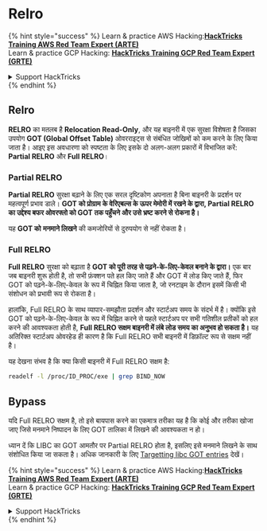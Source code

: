# Relro

{% hint style="success" %}
Learn & practice AWS Hacking:<img src="/.gitbook/assets/arte.png" alt="" data-size="line">[**HackTricks Training AWS Red Team Expert (ARTE)**](https://training.hacktricks.xyz/courses/arte)<img src="/.gitbook/assets/arte.png" alt="" data-size="line">\
Learn & practice GCP Hacking: <img src="/.gitbook/assets/grte.png" alt="" data-size="line">[**HackTricks Training GCP Red Team Expert (GRTE)**<img src="/.gitbook/assets/grte.png" alt="" data-size="line">](https://training.hacktricks.xyz/courses/grte)

<details>

<summary>Support HackTricks</summary>

* Check the [**subscription plans**](https://github.com/sponsors/carlospolop)!
* **Join the** 💬 [**Discord group**](https://discord.gg/hRep4RUj7f) or the [**telegram group**](https://t.me/peass) or **follow** us on **Twitter** 🐦 [**@hacktricks\_live**](https://twitter.com/hacktricks\_live)**.**
* **Share hacking tricks by submitting PRs to the** [**HackTricks**](https://github.com/carlospolop/hacktricks) and [**HackTricks Cloud**](https://github.com/carlospolop/hacktricks-cloud) github repos.

</details>
{% endhint %}

## Relro

**RELRO** का मतलब है **Relocation Read-Only**, और यह बाइनरी में एक सुरक्षा विशेषता है जिसका उपयोग **GOT (Global Offset Table)** ओवरराइट्स से संबंधित जोखिमों को कम करने के लिए किया जाता है। आइए इस अवधारणा को स्पष्टता के लिए इसके दो अलग-अलग प्रकारों में विभाजित करें: **Partial RELRO** और **Full RELRO**।

### **Partial RELRO**

**Partial RELRO** सुरक्षा बढ़ाने के लिए एक सरल दृष्टिकोण अपनाता है बिना बाइनरी के प्रदर्शन पर महत्वपूर्ण प्रभाव डाले। **GOT को प्रोग्राम के वेरिएबल्स के ऊपर मेमोरी में रखने के द्वारा, Partial RELRO का उद्देश्य बफर ओवरफ्लो को GOT तक पहुँचने और उसे भ्रष्ट करने से रोकना है।** 

यह **GOT को** **मनमाने लिखने** की कमजोरियों से दुरुपयोग से नहीं रोकता है।

### **Full RELRO**

**Full RELRO** सुरक्षा को बढ़ाता है **GOT को पूरी तरह से पढ़ने-के-लिए-केवल बनाने के द्वारा।** एक बार जब बाइनरी शुरू होती है, तो सभी फ़ंक्शन पते हल किए जाते हैं और GOT में लोड किए जाते हैं, फिर GOT को पढ़ने-के-लिए-केवल के रूप में चिह्नित किया जाता है, जो रनटाइम के दौरान इसमें किसी भी संशोधन को प्रभावी रूप से रोकता है।

हालांकि, Full RELRO के साथ व्यापार-समझौता प्रदर्शन और स्टार्टअप समय के संदर्भ में है। क्योंकि इसे GOT को पढ़ने-के-लिए-केवल के रूप में चिह्नित करने से पहले स्टार्टअप पर सभी गतिशील प्रतीकों को हल करने की आवश्यकता होती है, **Full RELRO सक्षम बाइनरी में लंबे लोड समय का अनुभव हो सकता है।** यह अतिरिक्त स्टार्टअप ओवरहेड ही कारण है कि Full RELRO सभी बाइनरी में डिफ़ॉल्ट रूप से सक्षम नहीं है।

यह देखना संभव है कि क्या किसी बाइनरी में Full RELRO सक्षम है:
```bash
readelf -l /proc/ID_PROC/exe | grep BIND_NOW
```
## Bypass

यदि Full RELRO सक्षम है, तो इसे बायपास करने का एकमात्र तरीका यह है कि कोई और तरीका खोजा जाए जिसे मनमाने निष्पादन के लिए GOT तालिका में लिखने की आवश्यकता न हो।

ध्यान दें कि LIBC का GOT आमतौर पर Partial RELRO होता है, इसलिए इसे मनमाने लिखने के साथ संशोधित किया जा सकता है। अधिक जानकारी के लिए [Targetting libc GOT entries](https://github.com/nobodyisnobody/docs/blob/main/code.execution.on.last.libc/README.md#1---targetting-libc-got-entries) देखें।

{% hint style="success" %}
Learn & practice AWS Hacking:<img src="/.gitbook/assets/arte.png" alt="" data-size="line">[**HackTricks Training AWS Red Team Expert (ARTE)**](https://training.hacktricks.xyz/courses/arte)<img src="/.gitbook/assets/arte.png" alt="" data-size="line">\
Learn & practice GCP Hacking: <img src="/.gitbook/assets/grte.png" alt="" data-size="line">[**HackTricks Training GCP Red Team Expert (GRTE)**<img src="/.gitbook/assets/grte.png" alt="" data-size="line">](https://training.hacktricks.xyz/courses/grte)

<details>

<summary>Support HackTricks</summary>

* Check the [**subscription plans**](https://github.com/sponsors/carlospolop)!
* **Join the** 💬 [**Discord group**](https://discord.gg/hRep4RUj7f) or the [**telegram group**](https://t.me/peass) or **follow** us on **Twitter** 🐦 [**@hacktricks\_live**](https://twitter.com/hacktricks\_live)**.**
* **Share hacking tricks by submitting PRs to the** [**HackTricks**](https://github.com/carlospolop/hacktricks) and [**HackTricks Cloud**](https://github.com/carlospolop/hacktricks-cloud) github repos.

</details>
{% endhint %}
